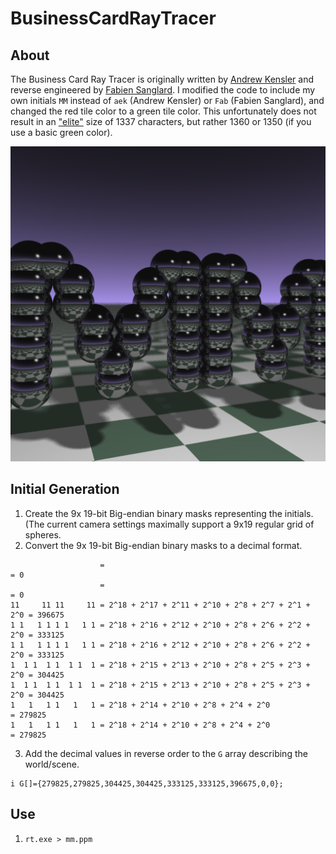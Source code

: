 # BusinessCardRayTracer

## About

The Business Card Ray Tracer is originally written by [Andrew Kensler](http://www.cs.utah.edu/~aek/code/card.cpp) and reverse engineered by [Fabien Sanglard](http://fabiensanglard.net/rayTracing_back_of_business_card/). I modified the code to include my own initials `MM` instead of `aek` (Andrew Kensler) or `Fab` (Fabien Sanglard), and changed the red tile color to a green tile color. This unfortunately does not result in an ["elite"](https://nl.wikipedia.org/wiki/Leet) size of 1337 characters, but rather 1360 or 1350 (if you use a basic green color).

<p align="center"><img src="res/mm.png" ></p>

## Initial Generation

1. Create the 9x 19-bit Big-endian binary masks representing the initials. (The current camera settings maximally support a 9x19 regular grid of spheres.
2. Convert the 9x 19-bit Big-endian binary masks to a decimal format.
```
                    =                                                   = 0
                    =                                                   = 0
11     11 11     11 = 2^18 + 2^17 + 2^11 + 2^10 + 2^8 + 2^7 + 2^1 + 2^0 = 396675
1 1   1 1 1 1   1 1 = 2^18 + 2^16 + 2^12 + 2^10 + 2^8 + 2^6 + 2^2 + 2^0 = 333125
1 1   1 1 1 1   1 1 = 2^18 + 2^16 + 2^12 + 2^10 + 2^8 + 2^6 + 2^2 + 2^0 = 333125
1  1 1  1 1  1 1  1 = 2^18 + 2^15 + 2^13 + 2^10 + 2^8 + 2^5 + 2^3 + 2^0 = 304425
1  1 1  1 1  1 1  1 = 2^18 + 2^15 + 2^13 + 2^10 + 2^8 + 2^5 + 2^3 + 2^0 = 304425
1   1   1 1   1   1 = 2^18 + 2^14 + 2^10 + 2^8 + 2^4 + 2^0              = 279825
1   1   1 1   1   1 = 2^18 + 2^14 + 2^10 + 2^8 + 2^4 + 2^0              = 279825
```

3. Add the decimal values in reverse order to the `G` array describing the world/scene.
```
i G[]={279825,279825,304425,304425,333125,333125,396675,0,0};
```

## Use
1. `rt.exe > mm.ppm`
